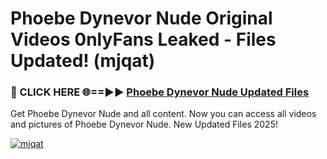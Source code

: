 # Phoebe Dynevor Nude Original Videos 0nlyFans Leaked - Files Updated! (mjqat)

<h3>🔴 CLICK HERE 🌐==►► <a href="https://tinyurl.com/yrmya6cz" rel="nofollow">Phoebe Dynevor Nude Updated Files</a></h3>

Get Phoebe Dynevor Nude and all content. Now you can access all videos and pictures of Phoebe Dynevor Nude. New Updated Files 2025!

[![mjqat](https://i.imgur.com/FMdXYCs.gif)](https://tinyurl.com/yrmya6cz)

